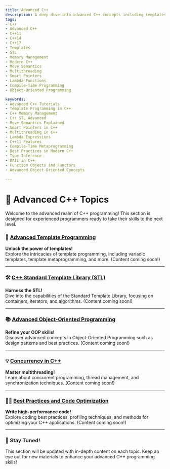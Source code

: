 ```yaml
---
title: Advanced C++
description: A deep dive into advanced C++ concepts including templates, memory management, STL, metaprogramming, move semantics, and modern best practices introduced in C++11 and beyond.
tags:
- C++  
- Advanced C++  
- C++11  
- C++14  
- C++17  
- Templates  
- STL  
- Memory Management  
- Modern C++  
- Move Semantics  
- Multithreading  
- Smart Pointers  
- Lambda Functions  
- Compile-Time Programming  
- Object-Oriented Programming

keywords:
- Advanced C++ Tutorials  
- Template Programming in C++  
- C++ Memory Management  
- C++ STL Advanced  
- Move Semantics Explained  
- Smart Pointers in C++  
- Multithreading in C++  
- Lambda Expressions  
- C++11 Features  
- Compile-Time Metaprogramming  
- Best Practices in Modern C++  
- Type Inference  
- RAII in C++  
- Function Objects and Functors  
- Advanced Object-Oriented Concepts

---
```

# 🌟 Advanced C++ Topics

Welcome to the advanced realm of C++ programming! This section is designed for experienced programmers ready to take their skills to the next level.

### 🚀 [Advanced Template Programming](#)
**Unlock the power of templates!**  
Explore the intricacies of template programming, including variadic templates, template metaprogramming, and more. (Content coming soon!)

---

### 🛠️ [C++ Standard Template Library (STL)](#)
**Harness the STL!**  
Dive into the capabilities of the Standard Template Library, focusing on containers, iterators, and algorithms. (Content coming soon!)

---

### 📚 [Advanced Object-Oriented Programming](#)
**Refine your OOP skills!**  
Discover advanced concepts in Object-Oriented Programming such as design patterns and best practices. (Content coming soon!)

---

### 💡 [Concurrency in C++](#)
**Master multithreading!**  
Learn about concurrent programming, thread management, and synchronization techniques. (Content coming soon!)

---

### 🧑‍💻 [Best Practices and Code Optimization](#)
**Write high-performance code!**  
Explore coding best practices, profiling techniques, and methods for optimizing your C++ applications. (Content coming soon!)

---

### 📅 Stay Tuned!
This section will be updated with in-depth content on each topic. Keep an eye out for new materials to enhance your advanced C++ programming skills!
